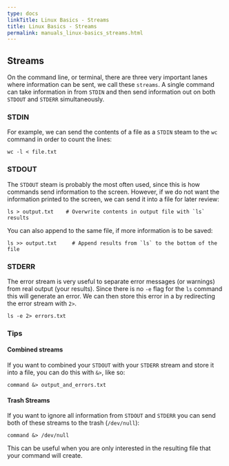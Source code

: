 ```yaml
---
type: docs
linkTitle: Linux Basics - Streams
title: Linux Basics - Streams
permalink: manuals_linux-basics_streams.html
---
```


## Streams

On the command line, or terminal, there are three very important lanes where information can be sent, we call these `streams`.
A single command can take information in from `STDIN` and then send information out on both `STDOUT` and `STDERR` simultaneously.

### STDIN

For example, we can send the contents of a file as a `STDIN` steam to the `wc` command in order to count the lines:

```
wc -l < file.txt
```

### STDOUT

The `STDOUT` steam is probably the most often used, since this is how commands send information to the screen.
However, if we do not want the information printed to the screen, we can send it into a file for later review:

```
ls > output.txt    # Overwrite contents in output file with `ls` results
```

You can also append to the same file, if more information is to be saved:

```
ls >> output.txt     # Append results from `ls` to the bottom of the file
```

### STDERR

The error stream is very useful to separate error messages (or warnings) from real output (your results).
Since there is no `-e` flag for the `ls` command this will generate an error. We can then store this error in a by redirecting the error stream with `2>`.

```
ls -e 2> errors.txt
```

### Tips

#### Combined streams

If you want to combined your `STDOUT` with your `STDERR` stream and store it into a file, you can do this with `&>`, like so:

```
command &> output_and_errors.txt
```

#### Trash Streams

If you want to ignore all information from `STDOUT` and `STDERR` you can send both of these streams to the trash (`/dev/null`):

```
command &> /dev/null
```

This can be useful when you are only interested in the resulting file that your command will create.
